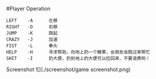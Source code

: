 #Player Operation
````
LEFT    -A      左移
RIGHT   -D      右移
JUMP    -K      跳起
CRAZY   -J      加速
FIST    -L      拳头
HELP    -H      寻求帮助，向地上扔一个糖果，女朋友会跑过来帮忙
SHIT    -I      扔大便，扔到地上的大便可以捡回来，不要浪费哟！
````
Screenshot
![](./screenshot/game screenshot.png)
